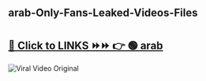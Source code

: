 
 ## arab-Only-Fans-Leaked-Videos-Files

# <h2><a href="https://mediaupload.pro?arab">🔗 Click to LINKS ⏩⏩ 👉 🟢 arab </a></h2>

<a href="https://mediaupload.pro?arab" rel="nofollow" data-target="animated-image.originalLink"><img src="https://i.ibb.co.com/xMMVF88/686577567.gif" alt="Viral Video Original" style="max-width: 100%; display: inline-block;" data-target="animated-image.originalImage"></a>